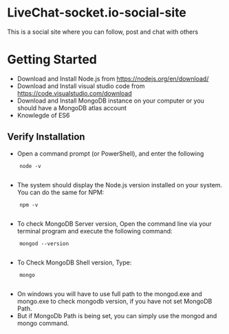 # LiveChat-socket.io-social-site

This is a social site where you can follow, post and chat with others

# Getting Started

- Download and Install Node.js from  https://nodejs.org/en/download/
- Download and Install visual studio code from https://code.visualstudio.com/download
- Download and Install MongoDB instance on your computer or you should have a MongoDB atlas account
- Knowlegde of ES6

## Verify Installation

- Open a command prompt (or PowerShell), and enter the following
```
    node -v
    
```
- The system should display the Node.js version installed on your system. You can do the same for NPM:

```
    npm -v
    
```

- To check MongoDB Server version, Open the command line via your terminal program and execute the following command:

```
    mongod --version
    
```
- To Check MongoDB Shell version, Type:

```
    mongo
    
```

- On windows you will have to use full path to the mongod.exe and mongo.exe to check mongodb version, if you have not set MongoDB Path.
- But if MongoDb Path is being set, you can simply use the mongod and mongo command.

